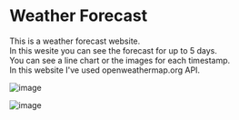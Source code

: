 # Weather Forecast  

This is a weather forecast website.  
In this wesite you can see the forecast for up to 5 days.  
You can see a line chart or the images for each timestamp.  
In this website I've used openweathermap.org API.

![image](https://github.com/sefi0609/Python-Apps/assets/81361291/958b22eb-412f-473d-ac82-e53a92257bae)

![image](https://github.com/sefi0609/Python-Apps/assets/81361291/6e4d7724-6110-4013-9691-a8dbe1363db5)

